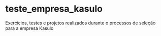 # teste_empresa_kasulo
Exercícios, testes e projetos realizados durante o processos de seleção para a empresa Kasulo
